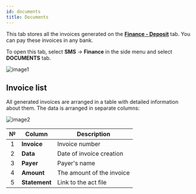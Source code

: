```yaml
---
id: documents
title: Documents
---
```


This tab stores all the invoices generated on the [**Finance - Deposit**](payment.md#top-up-by-invoice) tab. You can pay these invoices in any bank.

To open this tab, select **SMS** → **Finance** in the side menu and select **DOCUMENTS** tab.

![image1](/img/en/client_finances_documents/image1.png)

## Invoice list

All generated invoices are arranged in a table with detailed information about them. The data is arranged in separate columns:

![image2](/img/en/client_finances_documents/image2.png)

|  №  | Column | Description |
| :-: | ------ | ----------- |
| 1 | **Invoice** | Invoice number |
| 2 | **Data** | Date of invoice creation |
| 3 | **Payer** | Payer's name |
| 4 | **Amount** | The amount of the invoice |
| 5 | **Statement** | Link to the act file |

